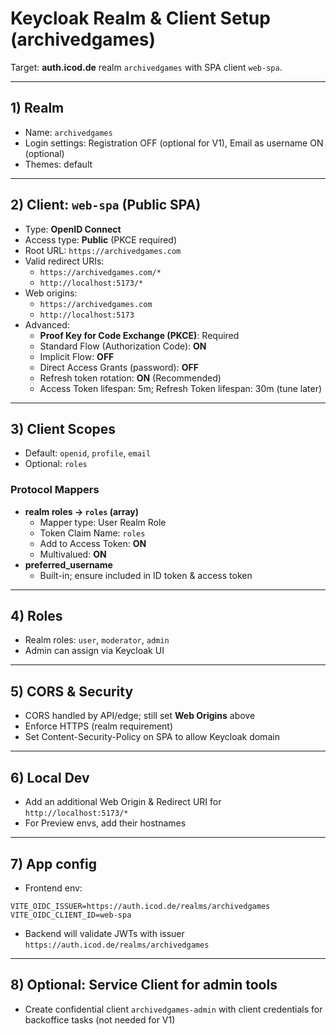 # Keycloak Realm & Client Setup (archivedgames)

Target: **auth.icod.de** realm `archivedgames` with SPA client `web-spa`.

---

## 1) Realm
- Name: `archivedgames`
- Login settings: Registration OFF (optional for V1), Email as username ON (optional)
- Themes: default

---

## 2) Client: `web-spa` (Public SPA)
- Type: **OpenID Connect**
- Access type: **Public** (PKCE required)
- Root URL: `https://archivedgames.com`
- Valid redirect URIs:
  - `https://archivedgames.com/*`
  - `http://localhost:5173/*`
- Web origins:
  - `https://archivedgames.com`
  - `http://localhost:5173`
- Advanced:
  - **Proof Key for Code Exchange (PKCE)**: Required
  - Standard Flow (Authorization Code): **ON**
  - Implicit Flow: **OFF**
  - Direct Access Grants (password): **OFF**
  - Refresh token rotation: **ON** (Recommended)
  - Access Token lifespan: 5m; Refresh Token lifespan: 30m (tune later)

---

## 3) Client Scopes
- Default: `openid`, `profile`, `email`
- Optional: `roles`

### Protocol Mappers
- **realm roles → `roles` (array)**
  - Mapper type: User Realm Role
  - Token Claim Name: `roles`
  - Add to Access Token: **ON**
  - Multivalued: **ON**
- **preferred_username**
  - Built-in; ensure included in ID token & access token

---

## 4) Roles
- Realm roles: `user`, `moderator`, `admin`
- Admin can assign via Keycloak UI

---

## 5) CORS & Security
- CORS handled by API/edge; still set **Web Origins** above
- Enforce HTTPS (realm requirement)
- Set Content-Security-Policy on SPA to allow Keycloak domain

---

## 6) Local Dev
- Add an additional Web Origin & Redirect URI for `http://localhost:5173/*`
- For Preview envs, add their hostnames

---

## 7) App config
- Frontend env:
```
VITE_OIDC_ISSUER=https://auth.icod.de/realms/archivedgames
VITE_OIDC_CLIENT_ID=web-spa
```
- Backend will validate JWTs with issuer `https://auth.icod.de/realms/archivedgames`

---

## 8) Optional: Service Client for admin tools
- Create confidential client `archivedgames-admin` with client credentials for backoffice tasks (not needed for V1)
